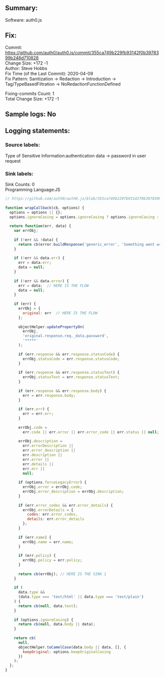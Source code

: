 ## Summary:  
Software: auth0.js  
## Fix:  
Commit: https://github.com/auth0/auth0.js/commit/355ca749b229fb93142f0b3978399b248d710828  
Change Size: +172 -1  
Author: Steve Hobbs  
Fix Time (of the Last Commit): 2020-04-09  
Fix Pattern: Sanitization -> Redaction -> Introduction -> Tag/TypeBasedFiltration -> NoRedactionFunctionDefined  
  
Fixing-commits Count: 1  
Total Change Size: +172 -1  
## Sample logs: No  
## Logging statements:  
### Source labels:  
Type of Sensitive Information:authentication data -> password in user request  
### Sink labels:  
Sink Counts: 0  
Programming Language:JS  
```JavaScript  
// https://github.com/auth0/auth0.js/blob/355ca749b229fb93142f0b3978399b248d710828/src/helper/response-handler.js#L4-L105  
  
function wrapCallback(cb, options) {  
  options = options || {};  
  options.ignoreCasing = options.ignoreCasing ? options.ignoreCasing : false;  
  
  return function(err, data) {  
    var errObj;  
  
    if (!err && !data) {  
      return cb(error.buildResponse('generic_error', 'Something went wrong'));  
    }  
  
    if (!err && data.err) {  
      err = data.err;  
      data = null;  
    }  
  
    if (!err && data.error) {  
      err = data;  // HERE IS THE FLOW  
      data = null;  
    }  
  
    if (err) {  
      errObj = {  
        original: err  // HERE IS THE FLOW  
      };  
  
      objectHelper.updatePropertyOn(  
        errObj,  
        'original.response.req._data.password',  
        '*****'  
      );  
  
      if (err.response && err.response.statusCode) {  
        errObj.statusCode = err.response.statusCode;  
      }  
  
      if (err.response && err.response.statusText) {  
        errObj.statusText = err.response.statusText;  
      }  
  
      if (err.response && err.response.body) {  
        err = err.response.body;  
      }  
  
      if (err.err) {  
        err = err.err;  
      }  
  
      errObj.code =  
        err.code || err.error || err.error_code || err.status || null;  
  
      errObj.description =  
        err.errorDescription ||  
        err.error_description ||  
        err.description ||  
        err.error ||  
        err.details ||  
        err.err ||  
        null;  
  
      if (options.forceLegacyError) {  
        errObj.error = errObj.code;  
        errObj.error_description = errObj.description;  
      }  
  
      if (err.error_codes && err.error_details) {  
        errObj.errorDetails = {  
          codes: err.error_codes,  
          details: err.error_details  
        };  
      }  
  
      if (err.name) {  
        errObj.name = err.name;  
      }  
  
      if (err.policy) {  
        errObj.policy = err.policy;  
      }  
  
      return cb(errObj); // HERE IS THE SINK 1  
    }  
  
    if (  
      data.type &&  
      (data.type === 'text/html' || data.type === 'text/plain')  
    ) {  
      return cb(null, data.text);  
    }  
  
    if (options.ignoreCasing) {  
      return cb(null, data.body || data);  
    }  
  
    return cb(  
      null,  
      objectHelper.toCamelCase(data.body || data, [], {  
        keepOriginal: options.keepOriginalCasing  
      })  
    );  
  };  
}  
  
```  
